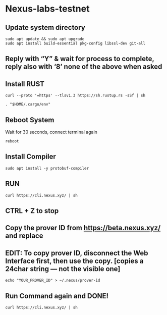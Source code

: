 # Nexus-labs-testnet

Update system directory
-----------------------


```
sudo apt update && sudo apt upgrade
sudo apt install build-essential pkg-config libssl-dev git-all
```


Reply with “Y” & wait for process to complete, reply also with ‘8’ none of the above when asked
-----------------------------------------------------------------------------------------------




Install RUST
------------

```
curl --proto '=https' --tlsv1.3 https://sh.rustup.rs -sSf | sh
```
```
. "$HOME/.cargo/env"
```

Reboot System
-------------

Wait for 30 seconds, connect terminal again

```
reboot
```




Install Compiler
---------------
```
sudo apt install -y protobuf-compiler
```


RUN
---

```
curl https://cli.nexus.xyz/ | sh
```


CTRL + Z to stop
----------------





Copy the prover ID from https://beta.nexus.xyz/ and replace
-----------------------------------------------------------





EDIT: To copy prover ID, disconnect the Web Interface first, then use the copy. [copies a 24char string — not the visible one]
--------------------------------------------------------------------------------------------------------------------------------

```
echo "YOUR_PROVER_ID" > ~/.nexus/prover-id
```




Run Command again and DONE!
----------------------------

```
curl https://cli.nexus.xyz/ | sh
```
